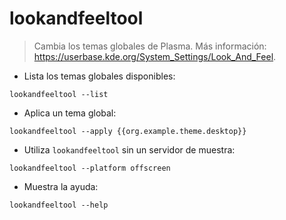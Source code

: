 # lookandfeeltool

> Cambia los temas globales de Plasma.
> Más información: <https://userbase.kde.org/System_Settings/Look_And_Feel>.

- Lista los temas globales disponibles:

`lookandfeeltool --list`

- Aplica un tema global:

`lookandfeeltool --apply {{org.example.theme.desktop}}`

- Utiliza `lookandfeeltool` sin un servidor de muestra:

`lookandfeeltool --platform offscreen`

- Muestra la ayuda:

`lookandfeeltool --help`
